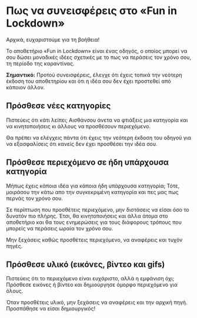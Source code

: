 # Πως να συνεισφέρεις στο «Fun in Lockdown»
Αρχικά, ευχαριστούμε για τη βοήθεια!

Το αποθετήριο «Fun in Lockdown» είναι ένας οδηγός, ο οποίος μπορεί να σου δώσει μοναδικές ιδέες σχετικές με το πως να περάσεις τον χρόνο σου, τη περίοδο της καραντίνας.

**Σημαντικό:** Προτού συνεισφέρεις, έλεγχε ότι έχεις τοπικά την νεότερη έκδοση του αποθετηρίου και ότι η ιδέα σου δεν έχει προστεθεί από κάποιον άλλον.

## Πρόσθεσε νέες κατηγορίες

Πιστεύεις ότι κάτι λείπει; Αισθάνσου άνετα να φτιάξεις μια κατηγορία και να κινητοποιήσεις κι άλλους να προσθέσουν περιεχόμενο.

Θα πρέπει να ελέγχεις πάντα ότι έχεις την νεότερη έκδοση του οδηγού για να εξασφαλίσεις ότι κανείς δεν έχει προσθέσει την ιδέα σου.

## Πρόσθεσε περιεχόμενο σε ήδη υπάρχουσα κατηγορία

Μήπως έχεις κάποια ιδέα για κάποια ήδη υπάρχουσα κατηγορία; Τότε, μοιράσου την κάτω απο την συγκεκριμένη κατηγορία και πες μας πως περνάς τον χρόνο σου.

Σε περίπτωση που προσθέτεις περιεχόμενο, μην διστάσεις να είσαι όσο το δυνατόν πιο πλήρης. Έτσι, θα κινητοποιήσεις και άλλα άτομα στο αποθετήριο και θα τους ενημερώσεις για τους διάφορους τρόπους που μπορείς να περάσεις ωραία τον χρόνο σου. 

Μην ξεχάσεις καθώς προσθέτεις περιεχόμενο, να αναφέρεις και τυχόν πηγές.

## 	Πρόσθεσε υλικό (εικόνες, βίντεο και gifs)

Πιστεύεις ότι το περιεχόμενο είναι ευχάριστο, αλλά η εμφάνιση όχι; Πρόσθεσε εικόνες ή βίντεο και δημιούργησε όμορφο περιεχόμενο για όλους.

Όταν προσθέτεις υλικό, μην ξεχάσεις να αναφέρεις και την αρχική πηγή. Προσπάθησε να είσαι δημιουργικός!